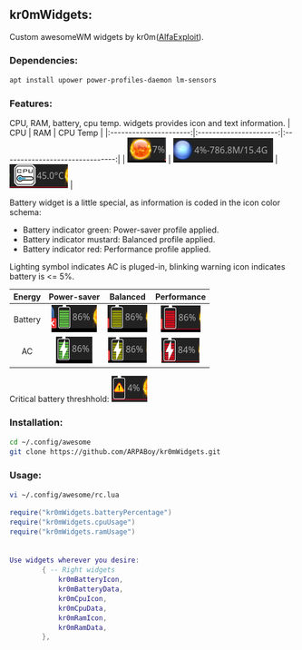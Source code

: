 ## kr0mWidgets:

Custom awesomeWM widgets by kr0m([AlfaExploit](https://alfaexploit.com)).

### Dependencies:
```bash
apt install upower power-profiles-daemon lm-sensors
```

### Features:

CPU, RAM, battery, cpu temp. widgets provides icon and text information.
|           CPU          |         RAM            |            CPU Temp             |
|:----------------------:|:----------------------:|:-------------------------------:|
| ![CPU](images/cpu.png) | ![RAM](images/ram.png) | ![CPU Temp](images/cpuTemp.png) |

Battery widget is a little special, as information is coded in the icon color schema:
- Battery indicator green: Power-saver profile applied.
- Battery indicator mustard: Balanced profile applied.
- Battery indicator red: Performance profile applied.

Lighting symbol indicates AC is pluged-in, blinking warning icon indicates battery is <= 5%.

| Energy |                 Power-saver                |                Balanced                |                  Performance                 |
|:------:|:------------------------------------------:|:--------------------------------------:|:--------------------------------------------:|
|Battery | ![Powersaver](images/powersaver.png)       | ![Balanced](images/balanced.png)       | ![Performance](images/performance.png)       |
|   AC   | ![Powersaver-ac](images/powersaver-ac.png) | ![Balanced-ac](images/balanced-ac.png) | ![Performance-ac](images/performance-ac.png) |

Critical battery threshhold:
![critical-battery](images/critical-battery.png)

### Installation:

```bash
cd ~/.config/awesome
git clone https://github.com/ARPABoy/kr0mWidgets.git
```

### Usage:

```bash
vi ~/.config/awesome/rc.lua
```
```lua
require("kr0mWidgets.batteryPercentage")
require("kr0mWidgets.cpuUsage")
require("kr0mWidgets.ramUsage")


Use widgets wherever you desire:
        { -- Right widgets
            kr0mBatteryIcon,
            kr0mBatteryData,
            kr0mCpuIcon,
            kr0mCpuData,
            kr0mRamIcon,
            kr0mRamData,
        },
```
